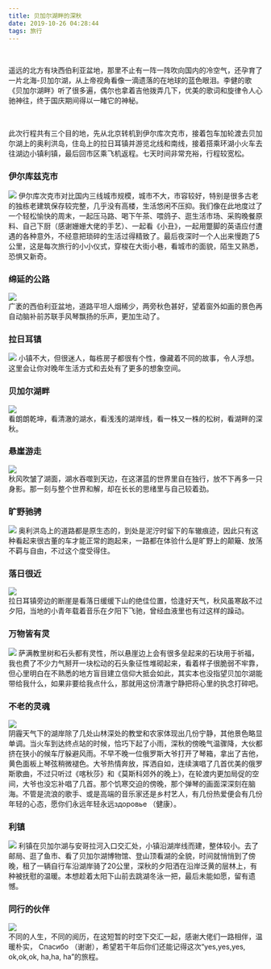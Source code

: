 ```yaml
---
title: 贝加尔湖畔的深秋
date: 2019-10-26 04:28:44
tags: 旅行
---
```

<br>

遥远的北方有块西伯利亚盆地，那里不止有一阵一阵吹向国内的冷空气，还孕育了一片北海-贝加尔湖，从上帝视角看像一滴遗落的在地球的蓝色眼泪。李健的歌《贝加尔湖畔》听了很多遍，偶尔也拿着吉他拨弄几下，优美的歌词和旋律令人心驰神往，终于国庆期间得以一睹它的神秘。

<br>

此次行程共有三个目的地，先从北京转机到伊尔库次克市，接着包车加轮渡去贝加尔湖上的奥利洪岛，住岛上的拉日耳镇并游览北线和南线，接着搭乘环湖小火车去往湖边小镇利镇，最后回市区乘飞机返程。七天时间非常充裕，行程较宽松。

### 伊尔库兹克市   
![](/img/20191026/IMG_8436.jpeg)
伊尔库次克市对比国内三线城市规模，城市不大，市容较好，特别是很多古老的独栋老建筑保存较完整，几乎没有高楼，生活悠闲不压抑。我们像在此地度过了一个轻松愉快的周末，一起压马路、喝下午茶、喂鸽子、逛生活市场、采购晚餐原料、自己下厨（感谢姗姗大佬的手艺）、一起看《小丑》，一起用蹩脚的英语应付遭遇的各种意外，不经意把琐碎的生活过得精致了。最后夜深时一个人出来慢跑了5公里，这是每次旅行的小小仪式，穿梭在大街小巷，看城市的面貌，陌生又熟悉，恐惧又新奇。

### 绵延的公路
![](/img/20191026/IMG_7078.jpeg)     
广袤的西伯利亚盆地，道路平坦人烟稀少，两旁秋色甚好，望着窗外如画的景色再自动脑补前苏联手风琴飘扬的乐声，更加生动了。

### 拉日耳镇
![](/img/20191026/IMG_7647.jpeg)
小镇不大，但很迷人，每栋房子都很有个性，像藏着不同的故事，令人浮想。这里会让你对晚年生活方式和去处有了更多的想象空间。

### 贝加尔湖畔
![](/img/20191026/IMG_7400.jpeg)  
看朗朗乾坤，看清澈的湖水，看浅浅的湖岸线，看一株又一株的松树，看湖畔的深秋。​
 
### 悬崖游走
![](/img/20191026/7451571420934.jpeg)   
秋风吹皱了湖面，湖水吞噬到天边，在这湛蓝的世界里自在独行，放不下再多一只身影。那一刻与整个世界和解，却在长长的思绪里与自己较着劲。

### 旷野驰骋
![](/img/20191026/WechatIMG748.jpeg)
奥利洪岛上的道路都是原生态的，到处是泥泞时留下的车辙痕迹，因此只有这种看起来很古董的车才能正常的跑起来，一路都在体验什么是旷野上的颠簸、放荡不羁与自由，不过这个度受得住。

### 落日很近
![](/img/20191026/IMG_7650.jpeg)       
拉日耳镇旁边的断崖是看落日缓缓下山的绝佳位置，恰逢好天气，秋风虽寒敌不过夕阳，当地的小青年载着音乐在夕阳下飞驰，曾经血液里也有过这样的躁动。

### 万物皆有灵
![](/img/20191026/IMG_7683.jpeg)
萨满教里树和石头都有灵性，所以悬崖边上会有很多垒起来的石块用于祈福，我也费了不少力气掰开一块松动的石头象征性堆砌起来，看着样子很脆弱不牢靠，但心里明白在不熟悉的地方盲目建立信仰大抵会如此，其实本也没指望贝加尔湖能带给我什么，如果非要给我点什么，那就用这份清澈宁静把将心里的执念打碎吧。
 
### 不老的灵魂
![](/img/20191026/7591571497235.jpeg)        
阴霾天气下的湖岸除了几处山林深处的教堂和农家体现出几份宁静，其他景色略显单调。当火车到达终点站的时候，恰巧下起了小雨，深秋的傍晚气温骤降，大伙都挤在狭小的候车厅躲避风雨。不早不晚一位俄罗斯大爷打开了琴箱，拿出了吉他，黄色面板上琴弦稍微褪色。大爷热情奔放，挥洒自如，连续演唱了几首优美的俄罗斯歌曲，不过只听过《喀秋莎》和《莫斯科郊外的晚上》，在轮渡内更加局促的空间，大爷也没忘补唱了几首。那个饥寒交迫的傍晚，那个弹琴的画面深深刻在脑海。不管是流浪的歌手、或是高端的音乐家还是乡村艺人，有几份热爱便会有几份年轻的心态，愿你们永远年轻永远здоровье （健康）。
 
### 利镇
![](/img/20191026/IMG_8151.jpeg)
利镇在贝加尔湖与安哥拉河入口交汇处，小镇沿湖岸线而建，整体较小。去了邮局、逛了鱼市、看了贝加尔湖博物馆、登山顶看湖的全貌，时间就悄悄到了傍晚，租了一辆自行车沿湖岸骑了20公里，深秋的夕阳洒在沿岸泛黄的层林上，有种被抚慰的温暖。本想趁着太阳下山前去跳湖冬泳一把，最后未能如愿，留有遗憾。

### 同行的伙伴
![](/img/20191026/IMG_7478.jpeg)         
不同的人生，不同的阅历，在这短暂的时空下交汇一起，感谢大佬们一路相伴，温暖朴实， Спасибо （谢谢），希望若干年后你们还能记得这次“yes,yes,yes, ok,ok,ok, ha,ha, ha”的旅程。
